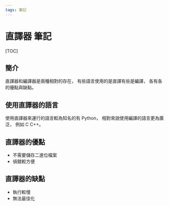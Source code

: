 ```yaml
---
tags: 筆記
---
```


# 直譯器 筆記

[TOC]

## 簡介

直譯器和編譯器是兩種相對的存在，
有些語言使用的是直譯有些是編譯，
各有各的優點與缺點。

## 使用直譯器的語言

使用直譯器來運行的語言較為知名的有 Python，
相對來說使用編譯的語言更為廣泛，
例如 C C++。

## 直譯器的優點

- 不需要儲存二進位檔案
- 偵錯較方便

## 直譯器的缺點

- 執行較慢
- 無法最佳化

